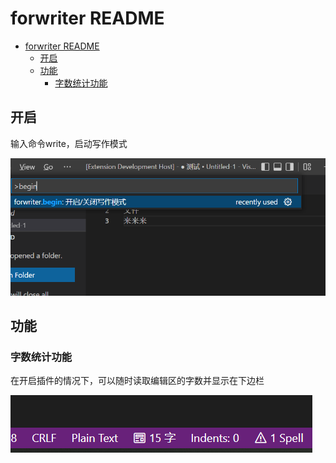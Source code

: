 # forwriter README

- [forwriter README](#forwriter-readme)
  - [开启](#开启)
  - [功能](#功能)
    - [字数统计功能](#字数统计功能)

## 开启

输入命令write，启动写作模式

![img](./docs/images/begin.png)

## 功能

### 字数统计功能

在开启插件的情况下，可以随时读取编辑区的字数并显示在下边栏

![img](./docs/images/counts.png)